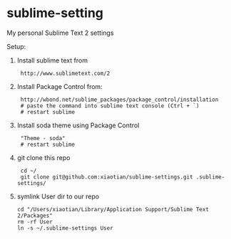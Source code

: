 sublime-setting
===============

My personal Sublime Text 2 settings

Setup:

1. Install sublime text from 

        http://www.sublimetext.com/2

1. Install Package Control from:
        
        http://wbond.net/sublime_packages/package_control/installation
        # paste the command into sublime text console (Ctrl + `)
        # restart sublime

1. Install soda theme using Package Control

        "Theme - soda"
        # restart sublime

1. git clone this repo
        
        cd ~/
        git clone git@github.com:xiaotian/sublime-settings.git .sublime-settings/

1.  symlink User dir to our repo

        cd "/Users/xiaotian/Library/Application Support/Sublime Text 2/Packages"
        rm -rf User
        ln -s ~/.sublime-settings User
  
